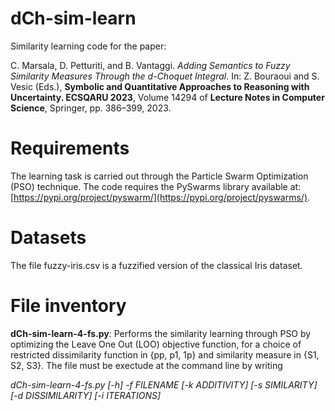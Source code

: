 # dCh-sim-learn
Similarity learning code for the paper:
    
C. Marsala, D. Petturiti, and B. Vantaggi.
_Adding Semantics to Fuzzy Similarity Measures Through the d-Choquet Integral_.
In: Z. Bouraoui and S. Vesic (Eds.), **Symbolic and Quantitative Approaches to 
Reasoning with Uncertainty. ECSQARU 2023**, Volume 14294 of **Lecture Notes 
in Computer Science**, Springer, pp. 386–399, 2023.


# Requirements
The learning task is carried out through the Particle Swarm Optimization (PSO) technique.
The code requires the PySwarms library available at:[https://pypi.org/project/pyswarm/](https://pypi.org/project/pyswarms/).

# Datasets
The file fuzzy-iris.csv is a fuzzified version of the classical Iris dataset.

# File inventory
**dCh-sim-learn-4-fs.py**: Performs the similarity learning through PSO by optimizing the Leave One Out (LOO) objective function, for a choice of restricted dissimilarity function in {pp, p1, 1p} and similarity measure in {S1, S2, S3}. The file must be exectude at the command line by writing

_dCh-sim-learn-4-fs.py [-h] -f FILENAME [-k ADDITIVITY] [-s SIMILARITY] [-d DISSIMILARITY] [-i ITERATIONS]_


